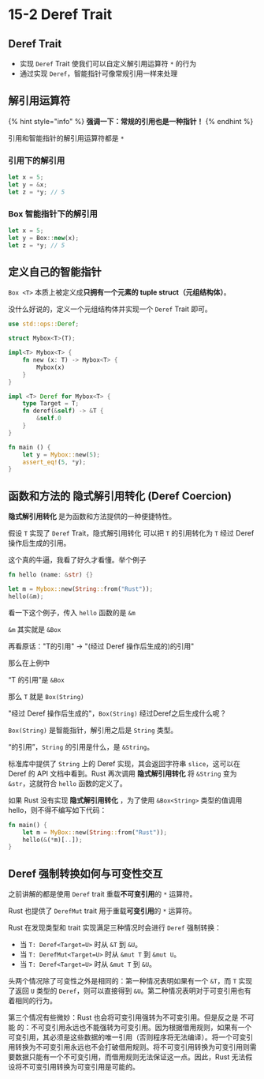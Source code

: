 # 15-2 Deref Trait

## Deref Trait

* 实现 `Deref` Trait 使我们可以自定义解引用运算符 `*` 的行为
* 通过实现 `Deref`，智能指针可像常规引用一样来处理

## 解引用运算符

{% hint style="info" %}
**强调一下：常规的引用也是一种指针！**
{% endhint %}

引用和智能指针的解引用运算符都是 `*`

### 引用下的解引用

```typescript
let x = 5;
let y = &x;
let z = *y; // 5
```

### Box 智能指针下的解引用

```typescript
let x = 5;
let y = Box::new(x);
let z = *y; // 5
```

## 定义自己的智能指针

`Box <T>` 本质上被定义成**只拥有一个元素的 tuple struct（元组结构体）**。

没什么好说的，定义一个元组结构体并实现一个 `Deref` Trait 即可。

```rust
use std::ops::Deref;

struct Mybox<T>(T);

impl<T> Mybox<T> {
    fn new (x: T) -> Mybox<T> {
        Mybox(x)
    }
}

impl <T> Deref for Mybox<T> {
    type Target = T;
    fn deref(&self) -> &T {
        &self.0
    }
}

fn main () {
    let y = Mybox::new(5);
    assert_eq!(5, *y);
}
```

## 函数和方法的 隐式解引用转化 \(Deref Coercion\)

**隐式解引用转化** 是为函数和方法提供的一种便捷特性。

假设 `T` 实现了 `Deref` Trait，隐式解引用转化 可以把 `T` 的引用转化为 `T` 经过 Deref 操作后生成的引用。

这个真的牛逼，我看了好久才看懂。举个例子

```rust
fn hello (name: &str) {}

let m = Mybox::new(String::from("Rust"));
hello(&m);
```

看一下这个例子，传入 `hello` 函数的是 `&m`

`&m` 其实就是 `&Box`

再看原话："T的引用" -&gt; "\(经过 Deref 操作后生成的\)的引用"

那么在上例中

“T 的引用”是 `&Box`

那么 `T` 就是 `Box(String)`

"经过 Deref 操作后生成的"，`Box(String)` 经过Deref之后生成什么呢？

`Box(String)` 是智能指针，解引用之后是 `String` 类型。

“的引用”，`String` 的引用是什么，是 `&String`。

标准库中提供了 `String` 上的 Deref 实现，其会返回字符串 `slice`，这可以在 Deref 的 API 文档中看到。Rust 再次调用 **隐式解引用转化** 将 `&String` 变为 `&str`，这就符合 `hello` 函数的定义了。

如果 Rust 没有实现 **隐式解引用转化** ，为了使用 `&Box<String>` 类型的值调用 hello，则不得不编写如下代码：

```rust
fn main() {
    let m = MyBox::new(String::from("Rust"));
    hello(&(*m)[..]);
}
```

## Deref 强制转换如何与可变性交互

之前讲解的都是使用 `Deref` trait 重载**不可变引用**的 `*` 运算符。

Rust 也提供了 `DerefMut` trait 用于重载**可变引用**的 `*` 运算符。

Rust 在发现类型和 trait 实现满足三种情况时会进行 `Deref` 强制转换：

* 当 `T: Deref<Target=U>` 时从 `&T` 到 `&U`。
* 当 `T: DerefMut<Target=U>` 时从 `&mut T` 到 `&mut U`。
* 当 `T: Deref<Target=U>` 时从 `&mut T` 到 `&U`。

头两个情况除了可变性之外是相同的：第一种情况表明如果有一个 `&T`，而 `T` 实现了返回 `U` 类型的 `Deref`，则可以直接得到 `&U`。第二种情况表明对于可变引用也有着相同的行为。

第三个情况有些微妙：Rust 也会将可变引用强转为不可变引用。但是反之是 不可能 的：不可变引用永远也不能强转为可变引用。因为根据借用规则，如果有一个可变引用，其必须是这些数据的唯一引用（否则程序将无法编译）。将一个可变引用转换为不可变引用永远也不会打破借用规则。将不可变引用转换为可变引用则需要数据只能有一个不可变引用，而借用规则无法保证这一点。因此，Rust 无法假设将不可变引用转换为可变引用是可能的。

